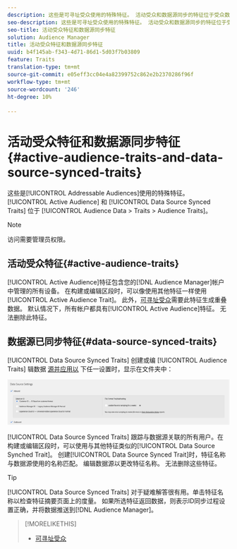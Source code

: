 ```yaml
---
description: 这些是可寻址受众使用的特殊特征。 活动受众和数据源同步的特征位于受众数据>特征>受众特征中。
seo-description: 这些是可寻址受众使用的特殊特征。 活动受众和数据源同步的特征位于受众数据>特征>受众特征中。
seo-title: 活动受众特征和数据源同步特征
solution: Audience Manager
title: 活动受众特征和数据源同步特征
uuid: b4f145ab-f343-4d71-86d1-5d03f7b03809
feature: Traits
translation-type: tm+mt
source-git-commit: e05eff3cc04e4a82399752c862e2b2370286f96f
workflow-type: tm+mt
source-wordcount: '246'
ht-degree: 10%

---
```



# 活动受众特征和数据源同步特征 {#active-audience-traits-and-data-source-synced-traits}

这些是[!UICONTROL Addressable Audiences]使用的特殊特征。 [!UICONTROL Active Audience] 和 [!UICONTROL Data Source Synced Traits] 位于 [!UICONTROL Audience Data > Traits > Audience Traits]。

>[!NOTE]
>
>访问需要管理员权限。

## 活动受众特征{#active-audience-traits}

[!UICONTROL Active Audience]特征包含您的[!DNL Audience Manager]帐户中管理的所有设备。 在构建或编辑区段时，可以像使用其他特征一样使用[!UICONTROL Active Audience Trait]。 此外，[可寻址受众](../../features/addressable-audiences.md)需要此特征生成重叠数据。 默认情况下，所有帐户都具有[!UICONTROL Active Audience]特征。 无法删除此特征。

## 数据源已同步特征{#data-source-synced-traits}

[!UICONTROL Data Source Synced Traits] 创建或编 [!UICONTROL Audience Traits] 辑数据 [源并应用以](../../features/manage-datasources.md#create-data-source) 下任一设置时，显示在文件夹中：

![](assets/datasource_synced.png)

[!UICONTROL Data Source Synced Traits] 跟踪与数据源关联的所有用户。在构建或编辑区段时，可以使用与其他特征类似的[!UICONTROL Data Source Synched Trait]。 创建[!UICONTROL Data Source Synced Trait]时，特征名称与数据源使用的名称匹配。 编辑数据源以更改特征名称。 无法删除这些特征。

>[!TIP]
>
>[!UICONTROL Data Source Synced Traits] 对于疑难解答很有用。单击特征名称以检查特征摘要页面上的度量。 如果所选特征返回数据，则表示ID同步过程设置正确，并将数据推送到[!DNL Audience Manager]。

>[!MORELIKETHIS]
>
>* [可寻址受众](../../features/addressable-audiences.md)

